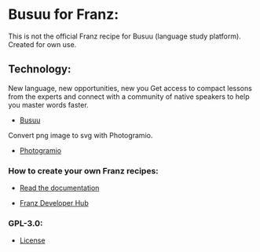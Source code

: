 [comment]: <Author: Glauber GF (https://github.com/glaubergf)>
[comment]: <Create: 2022-03-28>

# Busuu for Franz:

This is not the official Franz recipe for Busuu (language study platform).
Created for own use.

## Technology:

New language, new opportunities, new you
Get access to compact lessons from the experts and connect with a community of native speakers to help you master words faster.

* [Busuu](https://www.busuu.com/en)

Convert png image to svg with Photogramio.

* [Photogramio](https://photogramio.com/pt/png-to-svg)

### How to create your own Franz recipes:

* [Read the documentation](https://github.com/meetfranz/plugins)

* [Franz Developer Hub](https://meetfranz.com/developer)

### GPL-3.0:

* [License](https://mit-license.org/)
